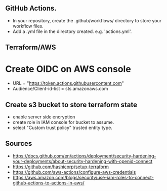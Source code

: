 ## GitHub Actions.
- In your repository, create the .github/workflows/ directory to store your workflow files.
- Add a .yml file in the directory created. e.g. 'actions.yml'.

## Terraform/AWS
# Create OIDC on AWS console
- URL = "https://token.actions.githubusercontent.com"
- Audience/Client-id-list = sts.amazonaws.com

## Create s3 bucket to store terraform state
- enable server side encryption
- create role in IAM console for bucket to assume.
- select "Custom trust policy" trusted entity type.



## Sources
- https://docs.github.com/en/actions/deployment/security-hardening-your-deployments/about-security-hardening-with-openid-connect
- https://github.com/hashicorp/setup-terraform
- https://github.com/aws-actions/configure-aws-credentials
- https://aws.amazon.com/blogs/security/use-iam-roles-to-connect-github-actions-to-actions-in-aws/

